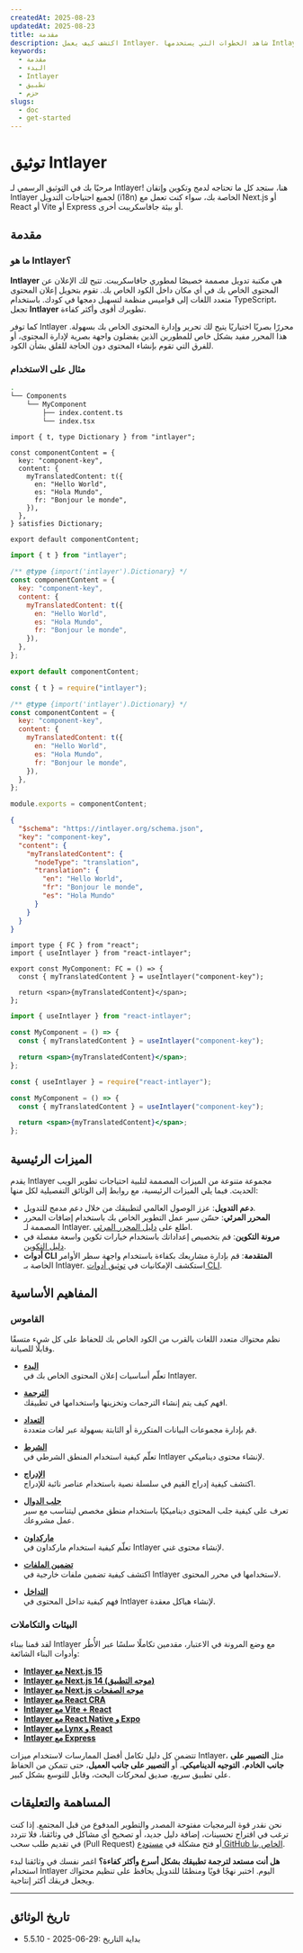 ```yaml
---
createdAt: 2025-08-23
updatedAt: 2025-08-23
title: مقدمة
description: اكتشف كيف يعمل Intlayer. شاهد الخطوات التي يستخدمها Intlayer في تطبيقك. تعرف على ما تفعله الحزم المختلفة.
keywords:
  - مقدمة
  - البدء
  - Intlayer
  - تطبيق
  - حزم
slugs:
  - doc
  - get-started
---
```


# توثيق Intlayer

مرحبًا بك في التوثيق الرسمي لـ Intlayer! هنا، ستجد كل ما تحتاجه لدمج وتكوين وإتقان Intlayer لجميع احتياجات التدويل (i18n) الخاصة بك، سواء كنت تعمل مع Next.js أو React أو Vite أو Express أو بيئة جافاسكريبت أخرى.

## مقدمة

### ما هو Intlayer؟

**Intlayer** هي مكتبة تدويل مصممة خصيصًا لمطوري جافاسكريبت. تتيح لك الإعلان عن المحتوى الخاص بك في أي مكان داخل الكود الخاص بك. تقوم بتحويل إعلان المحتوى متعدد اللغات إلى قواميس منظمة لتسهيل دمجها في كودك. باستخدام TypeScript، تجعل **Intlayer** تطويرك أقوى وأكثر كفاءة.

كما توفر Intlayer محررًا بصريًا اختياريًا يتيح لك تحرير وإدارة المحتوى الخاص بك بسهولة. هذا المحرر مفيد بشكل خاص للمطورين الذين يفضلون واجهة بصرية لإدارة المحتوى، أو للفرق التي تقوم بإنشاء المحتوى دون الحاجة للقلق بشأن الكود.

### مثال على الاستخدام

```bash
.
└── Components
    └── MyComponent
        ├── index.content.ts
        └── index.tsx
```

```tsx fileName="src/components/MyComponent/index.content.ts" contentDeclarationFormat="typescript"
import { t, type Dictionary } from "intlayer";

const componentContent = {
  key: "component-key",
  content: {
    myTranslatedContent: t({
      en: "Hello World",
      es: "Hola Mundo",
      fr: "Bonjour le monde",
    }),
  },
} satisfies Dictionary;

export default componentContent;
```

```javascript fileName="src/components/MyComponent/index.content.mjs" contentDeclarationFormat="esm"
import { t } from "intlayer";

/** @type {import('intlayer').Dictionary} */
const componentContent = {
  key: "component-key",
  content: {
    myTranslatedContent: t({
      en: "Hello World",
      es: "Hola Mundo",
      fr: "Bonjour le monde",
    }),
  },
};

export default componentContent;
```

```javascript fileName="src/components/MyComponent/index.content.cjs" contentDeclarationFormat="commonjs"
const { t } = require("intlayer");

/** @type {import('intlayer').Dictionary} */
const componentContent = {
  key: "component-key",
  content: {
    myTranslatedContent: t({
      en: "Hello World",
      es: "Hola Mundo",
      fr: "Bonjour le monde",
    }),
  },
};

module.exports = componentContent;
```

```json fileName="src/components/MyComponent/index.content.json" contentDeclarationFormat="json"
{
  "$schema": "https://intlayer.org/schema.json",
  "key": "component-key",
  "content": {
    "myTranslatedContent": {
      "nodeType": "translation",
      "translation": {
        "en": "Hello World",
        "fr": "Bonjour le monde",
        "es": "Hola Mundo"
      }
    }
  }
}
```

```tsx fileName="src/components/MyComponent/index.tsx" codeFormat="typescript"
import type { FC } from "react";
import { useIntlayer } from "react-intlayer";

export const MyComponent: FC = () => {
  const { myTranslatedContent } = useIntlayer("component-key");

  return <span>{myTranslatedContent}</span>;
};
```

```jsx fileName="src/components/MyComponent/index.mjx" codeFormat="esm"
import { useIntlayer } from "react-intlayer";

const MyComponent = () => {
  const { myTranslatedContent } = useIntlayer("component-key");

  return <span>{myTranslatedContent}</span>;
};
```

```jsx fileName="src/components/MyComponent/index.csx" codeFormat="commonjs"
const { useIntlayer } = require("react-intlayer");

const MyComponent = () => {
  const { myTranslatedContent } = useIntlayer("component-key");

  return <span>{myTranslatedContent}</span>;
};
```

## الميزات الرئيسية

يقدم Intlayer مجموعة متنوعة من الميزات المصممة لتلبية احتياجات تطوير الويب الحديث. فيما يلي الميزات الرئيسية، مع روابط إلى الوثائق التفصيلية لكل منها:

- **دعم التدويل**: عزز الوصول العالمي لتطبيقك من خلال دعم مدمج للتدويل.
- **المحرر المرئي**: حسّن سير عمل التطوير الخاص بك باستخدام إضافات المحرر المصممة لـ Intlayer. اطلع على [دليل المحرر المرئي](https://github.com/aymericzip/intlayer/blob/main/docs/docs/ar/intlayer_visual_editor.md).
- **مرونة التكوين**: قم بتخصيص إعداداتك باستخدام خيارات تكوين واسعة مفصلة في [دليل التكوين](https://github.com/aymericzip/intlayer/blob/main/docs/docs/ar/configuration.md).
- **أدوات CLI المتقدمة**: قم بإدارة مشاريعك بكفاءة باستخدام واجهة سطر الأوامر الخاصة بـ Intlayer. استكشف الإمكانيات في [توثيق أدوات CLI](https://github.com/aymericzip/intlayer/blob/main/docs/docs/ar/intlayer_cli.md).

## المفاهيم الأساسية

### القاموس

نظم محتواك متعدد اللغات بالقرب من الكود الخاص بك للحفاظ على كل شيء متسقًا وقابلًا للصيانة.

- **[البدء](https://github.com/aymericzip/intlayer/blob/main/docs/docs/ar/dictionary/get_started.md)**  
  تعلّم أساسيات إعلان المحتوى الخاص بك في Intlayer.

- **[الترجمة](https://github.com/aymericzip/intlayer/blob/main/docs/docs/ar/dictionary/translation.md)**  
  افهم كيف يتم إنشاء الترجمات وتخزينها واستخدامها في تطبيقك.

- **[التعداد](https://github.com/aymericzip/intlayer/blob/main/docs/docs/ar/dictionary/enumeration.md)**  
  قم بإدارة مجموعات البيانات المتكررة أو الثابتة بسهولة عبر لغات متعددة.

- **[الشرط](https://github.com/aymericzip/intlayer/blob/main/docs/docs/ar/dictionary/conditional.md)**  
  تعلّم كيفية استخدام المنطق الشرطي في Intlayer لإنشاء محتوى ديناميكي.

- **[الإدراج](https://github.com/aymericzip/intlayer/blob/main/docs/docs/ar/dictionary/insertion.md)**  
  اكتشف كيفية إدراج القيم في سلسلة نصية باستخدام عناصر نائبة للإدراج.

- **[جلب الدوال](https://github.com/aymericzip/intlayer/blob/main/docs/docs/ar/dictionary/function_fetching.md)**  
  تعرف على كيفية جلب المحتوى ديناميكيًا باستخدام منطق مخصص ليتناسب مع سير عمل مشروعك.

- **[ماركداون](https://github.com/aymericzip/intlayer/blob/main/docs/docs/ar/dictionary/markdown.md)**  
  تعلّم كيفية استخدام ماركداون في Intlayer لإنشاء محتوى غني.

- **[تضمين الملفات](https://github.com/aymericzip/intlayer/blob/main/docs/docs/ar/dictionary/file_embeddings.md)**  
  اكتشف كيفية تضمين ملفات خارجية في Intlayer لاستخدامها في محرر المحتوى.

- **[التداخل](https://github.com/aymericzip/intlayer/blob/main/docs/docs/ar/dictionary/nesting.md)**  
  فهم كيفية تداخل المحتوى في Intlayer لإنشاء هياكل معقدة.

### البيئات والتكاملات

لقد قمنا ببناء Intlayer مع وضع المرونة في الاعتبار، مقدمين تكاملًا سلسًا عبر الأُطُر وأدوات البناء الشائعة:

- **[Intlayer مع Next.js 15](https://github.com/aymericzip/intlayer/blob/main/docs/docs/ar/intlayer_with_nextjs_15.md)**
- **[Intlayer مع Next.js 14 (موجه التطبيق)](https://github.com/aymericzip/intlayer/blob/main/docs/docs/ar/intlayer_with_nextjs_14.md)**
- **[Intlayer مع Next.js موجه الصفحات](https://github.com/aymericzip/intlayer/blob/main/docs/docs/ar/intlayer_with_nextjs_page_router.md)**
- **[Intlayer مع React CRA](https://github.com/aymericzip/intlayer/blob/main/docs/docs/ar/intlayer_with_create_react_app.md)**
- **[Intlayer مع Vite + React](https://github.com/aymericzip/intlayer/blob/main/docs/docs/ar/intlayer_with_vite+react.md)**
- **[Intlayer مع React Native و Expo](https://github.com/aymericzip/intlayer/blob/main/docs/docs/ar/intlayer_with_react_native+expo.md)**
- **[Intlayer مع Lynx و React](https://github.com/aymericzip/intlayer/blob/main/docs/docs/ar/intlayer_with_lynx+react.md)**
- **[Intlayer مع Express](https://github.com/aymericzip/intlayer/blob/main/docs/docs/ar/intlayer_with_express.md)**

تتضمن كل دليل تكامل أفضل الممارسات لاستخدام ميزات Intlayer، مثل **التصيير على جانب الخادم**، **التوجيه الديناميكي**، أو **التصيير على جانب العميل**، حتى تتمكن من الحفاظ على تطبيق سريع، صديق لمحركات البحث، وقابل للتوسع بشكل كبير.

## المساهمة والتعليقات

نحن نقدر قوة البرمجيات مفتوحة المصدر والتطوير المدفوع من قبل المجتمع. إذا كنت ترغب في اقتراح تحسينات، إضافة دليل جديد، أو تصحيح أي مشاكل في وثائقنا، فلا تتردد في تقديم طلب سحب (Pull Request) أو فتح مشكلة في [مستودع GitHub الخاص بنا](https://github.com/aymericzip/intlayer/blob/main/docs/docs).

**هل أنت مستعد لترجمة تطبيقك بشكل أسرع وأكثر كفاءة؟** اغمر نفسك في وثائقنا لبدء استخدام Intlayer اليوم. اختبر نهجًا قويًا ومنظمًا للتدويل يحافظ على تنظيم محتواك ويجعل فريقك أكثر إنتاجية.

---

## تاريخ الوثائق

- 5.5.10 - 2025-06-29: بداية التاريخ
